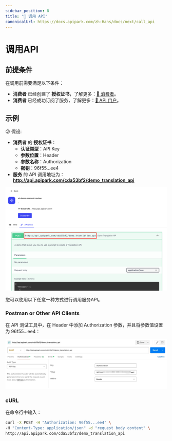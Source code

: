 ```yaml
---
sidebar_position: 8
title: "🔗 调用 API"
canonicalUrl: https://docs.apipark.com/zh-Hans/docs/next/call_api
---
```


# 调用API

## 前提条件

在调用前需要满足以下条件：

- **消费者** 已经创建了 **授权证书**，了解更多：[🔗 消费者](consumers.md)。
- **消费者** 已经成功订阅了服务，了解更多：[🔗 API 门户](developer_portal.md)。


## 示例

😜 假设:

- **消费者** 的 **授权证书**：
  - **认证类型**：API Key
  - **参数位置**：Header
  - **参数名称**：Authorization
  - **密钥**：96f55...ee4
- **服务** 的 API 调用地址为： **http://api.apipark.com/cda53bf2/demo_translation_api**

![](images/2024-10-28/5fbe42033e3fb02015f4ef886efd6b9d09ed560252a1fd2a35a94df3ebec5e16.png)  


您可以使用以下任意一种方式进行调用服务API。



### Postman or Other API Clients

在 API 测试工具中，在 Header 中添加 Authorization 参数，并且将参数值设置为 96f55...ee4：

![](images/2024-10-29-01-47-24.png)


### cURL

在命令行中输入：

```sh
curl -X POST -H "Authorization: 96f55...ee4" \
-H "Content-Type: application/json" -d "request body content" \
http://api.apipark.com/cda53bf2/demo_translation_api
```